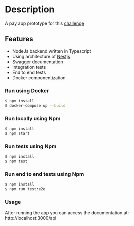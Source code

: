 # Description
A pay app prototype for this  <a href="https://github.com/ztech-company/donus-code-challenge/blob/master/backend.md" target="blank">challenge</a>

## Features
- NodeJs backend written in Typescript
- Using architecture of <a href="http://nodejs.com" target="blank">Nestjs</a> 
- Swagger documentation
- Integration tests
- End to end tests
- Docker componentization

### Run using Docker
```bash
$ npm install
$ docker-compose up --build
``` 

### Run locally using Npm
```bash
$ npm install 
$ npm start
```

### Run tests using Npm
```bash
$ npm install
$ npm test
``` 

### Run end to end tests using Npm
```bash
$ npm install
$ npm run test:e2e
``` 

### Usage
After running the app you can access the documentation at: http://localhost:3000/api
